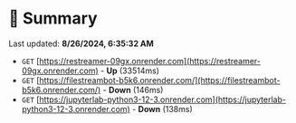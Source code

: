 # 📖 Summary
Last updated: **8/26/2024, 6:35:32 AM**

- `GET` [https://restreamer-09gx.onrender.com](https://restreamer-09gx.onrender.com) - **Up** (33514ms)
- `GET` [https://filestreambot-b5k6.onrender.com/](https://filestreambot-b5k6.onrender.com/) - **Down** (146ms)
- `GET` [https://jupyterlab-python3-12-3.onrender.com](https://jupyterlab-python3-12-3.onrender.com) - **Down** (138ms)
